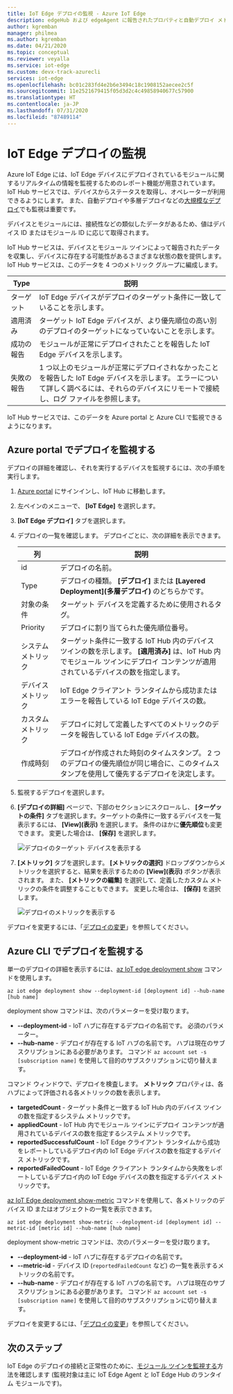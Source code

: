 ```yaml
---
title: IoT Edge デプロイの監視 - Azure IoT Edge
description: edgeHub および edgeAgent に報告されたプロパティと自動デプロイ メトリックを含む高レベルの監視。
author: kgremban
manager: philmea
ms.author: kgremban
ms.date: 04/21/2020
ms.topic: conceptual
ms.reviewer: veyalla
ms.service: iot-edge
ms.custom: devx-track-azurecli
services: iot-edge
ms.openlocfilehash: bc01c283fd4e2b6e3494c18c1908152aecee2c5f
ms.sourcegitcommit: 11e2521679415f05d3d2c4c49858940677c57900
ms.translationtype: HT
ms.contentlocale: ja-JP
ms.lasthandoff: 07/31/2020
ms.locfileid: "87489114"
---
```

# <a name="monitor-iot-edge-deployments"></a>IoT Edge デプロイの監視

Azure IoT Edge には、IoT Edge デバイスにデプロイされているモジュールに関するリアルタイムの情報を監視するためのレポート機能が用意されています。 IoT Hub サービスでは、デバイスからステータスを取得し、オペレーターが利用できるようにします。 また、自動デプロイや多層デプロイなどの[大規模なデプロイ](module-deployment-monitoring.md)でも監視は重要です。

デバイスとモジュールには、接続性などの類似したデータがあるため、値はデバイス ID またはモジュール ID に応じて取得されます。

IoT Hub サービスは、デバイスとモジュール ツインによって報告されたデータを収集し、デバイスに存在する可能性があるさまざまな状態の数を提供します。 IoT Hub サービスは、このデータを 4 つのメトリック グループに編成します。

| Type | 説明 |
| --- | ---|
| ターゲット | IoT Edge デバイスがデプロイのターゲット条件に一致していることを示します。 |
| 適用済み | ターゲット IoT Edge デバイスが、より優先順位の高い別のデプロイのターゲットになっていないことを示します。 |
| 成功の報告 | モジュールが正常にデプロイされたことを報告した IoT Edge デバイスを示します。 |
| 失敗の報告 | 1 つ以上のモジュールが正常にデプロイされなかったことを報告した IoT Edge デバイスを示します。 エラーについて詳しく調べるには、それらのデバイスにリモートで接続し、ログ ファイルを参照します。 |

IoT Hub サービスでは、このデータを Azure portal と Azure CLI で監視できるようになります。

## <a name="monitor-a-deployment-in-the-azure-portal"></a>Azure portal でデプロイを監視する

デプロイの詳細を確認し、それを実行するデバイスを監視するには、次の手順を実行します。

1. [Azure portal](https://portal.azure.com) にサインインし、IoT Hub に移動します。
1. 左ペインのメニューで、 **[IoT Edge]** を選択します。
1. **[IoT Edge デプロイ]** タブを選択します。
1. デプロイの一覧を確認します。 デプロイごとに、次の詳細を表示できます。

    | 列 | 説明 |
    | --- | --- |
    | id | デプロイの名前。 |
    | Type | デプロイの種類。 **[デプロイ]** または **[Layered Deployment]\(多層デプロイ\)** のどちらかです。 |
    | 対象の条件 | ターゲット デバイスを定義するために使用されるタグ。 |
    | Priority | デプロイに割り当てられた優先順位番号。 |
    | システム メトリック | ターゲット条件に一致する IoT Hub 内のデバイス ツインの数を示します。 **[適用済み]** は、IoT Hub 内でモジュール ツインにデプロイ コンテンツが適用されているデバイスの数を指定します。 |
    | デバイス メトリック | IoT Edge クライアント ランタイムから成功またはエラーを報告している IoT Edge デバイスの数。 |
    | カスタム メトリック | デプロイに対して定義したすべてのメトリックのデータを報告している IoT Edge デバイスの数。 |
    | 作成時刻 | デプロイが作成された時刻のタイムスタンプ。 2 つのデプロイの優先順位が同じ場合に、このタイムスタンプを使用して優先するデプロイを決定します。 |

1. 監視するデプロイを選択します。  
1. **[デプロイの詳細]** ページで、下部のセクションにスクロールし、 **[ターゲットの条件]** タブを選択します。ターゲットの条件に一致するデバイスを一覧表示するには、 **[View]\(表示\)** を選択します。 条件のほかに**優先順位**も変更できます。 変更した場合は、 **[保存]** を選択します。

   ![デプロイのターゲット デバイスを表示する](./media/how-to-monitor-iot-edge-deployments/target-devices.png)

1. **[メトリック]** タブを選択します。 **[メトリックの選択]** ドロップダウンからメトリックを選択すると、結果を表示するための **[View]\(表示\)** ボタンが表示されます。 また、 **[メトリックの編集]** を選択して、定義したカスタム メトリックの条件を調整することもできます。 変更した場合は、 **[保存]** を選択します。

   ![デプロイのメトリックを表示する](./media/how-to-monitor-iot-edge-deployments/deployment-metrics-tab.png)


デプロイを変更するには、「[デプロイの変更](how-to-deploy-at-scale.md#modify-a-deployment)」を参照してください。

## <a name="monitor-a-deployment-with-azure-cli"></a>Azure CLI でデプロイを監視する

単一のデプロイの詳細を表示するには、[az IoT edge deployment show](https://docs.microsoft.com/cli/azure/ext/azure-iot/iot/edge/deployment?view=azure-cli-latest#ext-azure-iot-az-iot-edge-deployment-show) コマンドを使用します。

```cli
az iot edge deployment show --deployment-id [deployment id] --hub-name [hub name]
```

deployment show コマンドは、次のパラメーターを受け取ります。

* **--deployment-id** - IoT ハブに存在するデプロイの名前です。 必須のパラメーター。
* **--hub-name** - デプロイが存在する IoT ハブの名前です。 ハブは現在のサブスクリプションにある必要があります。 コマンド `az account set -s [subscription name]` を使用して目的のサブスクリプションに切り替えます。

コマンド ウィンドウで、デプロイを検査します。 **メトリック** プロパティは、各ハブによって評価される各メトリックの数を表示します。

* **targetedCount** - ターゲット条件と一致する IoT Hub 内のデバイス ツインの数を指定するシステム メトリックです。
* **appliedCount** - IoT Hub 内でモジュール ツインにデプロイ コンテンツが適用されているデバイスの数を指定するシステム メトリックです。
* **reportedSuccessfulCount** - IoT Edge クライアント ランタイムから成功をレポートしているデプロイ内の IoT Edge デバイスの数を指定するデバイス メトリックです。
* **reportedFailedCount** - IoT Edge クライアント ランタイムから失敗をレポートしているデプロイ内の IoT Edge デバイスの数を指定するデバイス メトリックです。

[az IoT Edge deployment show-metric](https://docs.microsoft.com/cli/azure/ext/azure-iot/iot/edge/deployment?view=azure-cli-latest#ext-azure-iot-az-iot-edge-deployment-show-metric) コマンドを使用して、各メトリックのデバイス ID またはオブジェクトの一覧を表示できます。

```cli
az iot edge deployment show-metric --deployment-id [deployment id] --metric-id [metric id] --hub-name [hub name]
```

deployment show-metric コマンドは、次のパラメーターを受け取ります。

* **--deployment-id** - IoT ハブに存在するデプロイの名前です。
* **--metric-id** - デバイス ID (`reportedFailedCount` など) の一覧を表示するメトリックの名前です。
* **--hub-name** - デプロイが存在する IoT ハブの名前です。 ハブは現在のサブスクリプションにある必要があります。 コマンド `az account set -s [subscription name]` を使用して目的のサブスクリプションに切り替えます。

デプロイを変更するには、「[デプロイの変更](how-to-deploy-cli-at-scale.md#modify-a-deployment)」を参照してください。

## <a name="next-steps"></a>次のステップ

IoT Edge のデプロイの接続と正常性のために、[モジュール ツインを監視する](how-to-monitor-module-twins.md)方法を確認します (監視対象は主に IoT Edge Agent と IoT Edge Hub のランタイム モジュールです)。
